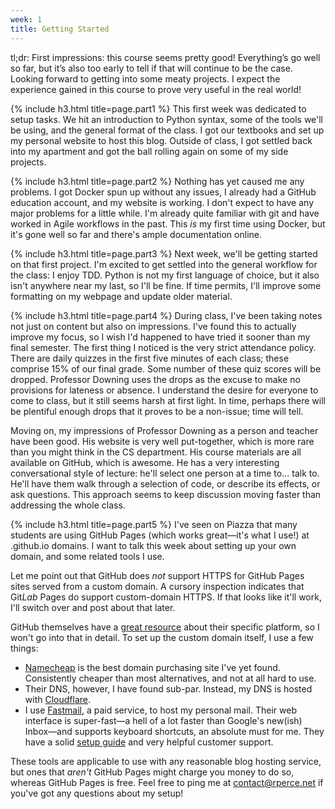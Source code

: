 ```yaml
---
week: 1
title: Getting Started
---
```

tl;dr: First impressions: this course seems pretty good! Everything’s go well so far, but
it’s also too early to tell if that will continue to be the case. Looking forward to
getting into some meaty projects. I expect the experience gained in this course to prove
very useful in the real world!

{% include h3.html title=page.part1 %}
This first week was dedicated to setup tasks. We hit an introduction to Python syntax,
some of the tools we'll be using, and the general format of the class. I got our textbooks
and set up my personal website to host this blog. Outside of class, I got settled back
into my apartment and got the ball rolling again on some of my side projects.

{% include h3.html title=page.part2 %}
Nothing has yet caused me any problems. I got Docker spun up without any issues, I already
had a GitHub education account, and my website is working. I don't expect to have any
major problems for a little while. I'm already quite familiar with git and have worked in
Agile workflows in the past. This *is* my first time using Docker, but it's gone well so
far and there's ample documentation online.

{% include h3.html title=page.part3 %}
Next week, we'll be getting started on that first project. I'm excited to get settled into
the general workflow for the class: I enjoy TDD. Python is not my first language of
choice, but it also isn't anywhere near my last, so I'll be fine. If time permits, I'll
improve some formatting on my webpage and update older material.

{% include h3.html title=page.part4 %}
During class, I've been taking notes not just on content but also on impressions. I've
found this to actually improve my focus, so I wish I'd happened to have tried it sooner
than my final semester. The first thing I noticed is the very strict attendance policy.
There are daily quizzes in the first five minutes of each class; these comprise 15% of our
final grade. Some number of these quiz scores will be dropped. Professor Downing uses the
drops as the excuse to make no provisions for lateness or absence. I understand the desire
for everyone to come to class, but it still seems harsh at first light. In time, perhaps
there will be plentiful enough drops that it proves to be a non-issue; time will tell.

Moving on, my impressions of Professor Downing as a person and teacher have been good. His
website is very well put-together, which is more rare than you might think in the CS
department. His course materials are all available on GitHub, which is awesome. He has a
very interesting conversational style of lecture: he'll select one person at a time to...
talk to. He'll have them walk through a selection of code, or describe its effects, or ask
questions. This approach seems to keep discussion moving faster than addressing the whole
class.

{% include h3.html title=page.part5 %}
I've seen on Piazza that many students are using GitHub Pages (which works great—it's what
I use!) at .github.io domains. I want to talk this week about setting up your own domain,
and some related tools I use.

Let me point out that GitHub does *not* support HTTPS for GitHub Pages sites served from a
custom domain. A cursory inspection indicates that Git*Lab* Pages do support custom-domain
HTTPS. If that looks like it'll work, I'll switch over and post about that later.

GitHub themselves have a [great
resource](https://help.github.com/articles/quick-start-setting-up-a-custom-domain/) about
their specific platform, so I won't go into that in detail. To set up the custom domain
itself, I use a few things:

* [Namecheap](https://www.namecheap.com/) is the best domain purchasing site I've yet
  found. Consistently cheaper than most alternatives, and not at all hard to use.
* Their DNS, however, I have found sub-par. Instead, my DNS is hosted with
  [Cloudflare](https://www.cloudflare.com/).
* I use [Fastmail](https://www.fastmail.com), a paid service, to host my personal mail.
  Their web interface is super-fast—a hell of a lot faster than Google's new(ish)
  Inbox—and supports keyboard shortcuts, an absolute must for me. They have a solid [setup
  guide](https://www.fastmail.com/help/receive/domains.html?u=51704158) and very helpful
  customer support.

These tools are applicable to use with any reasonable blog hosting service, but ones that
*aren't* GitHub Pages might charge you money to do so, whereas GitHub Pages is free. Feel
free to ping me at [contact@rperce.net](mailto:contact@rperce.net) if you've got any questions about my setup!

